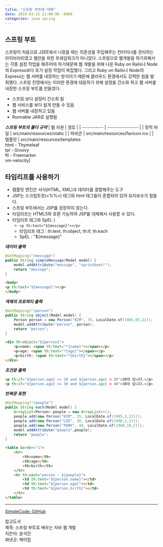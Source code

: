 ```yaml
---
title: "스프링 부트에 대해"
date: 2019-03-15 11:00:00 -0400
categories: java spring
---
```


## 스프링 부트
스프링이 처음으로 J2EE에서 나왔을 때는 의존성을 주입해주는 컨터이너를 관리하는 라이브러리였고 웹만을 위한 프레임워크가 아니었다. 스프링으로 웹개발을 하기위해서는 각종 설정 작업을 해주어야 하기때문에 웹 개발을 위해 나온 Ruby on Rails나 Node의 Express보다 초기 설정 작업이 복잡했다. 그리고 Ruby on Rails나 Node의 Express는 웹 서버를 내장하는 방식이기 때문에 클라우드 환경에서도 강력한 힘을 발휘했다. 스프링 진영에서는 이러한 환경에 대응하기 위해 설정을 간소화 하고 웹 서버를 내장한 스프링 부트를 만들었다.

- 스프링 보다 설정이 간소회 됨
- 웹 서비스를 보다 쉽게 만들 수 있음
- 웹 서버를 내장하고 있음
- Runnable JAR로 실행됨

***스프링 부트의 폴더 규약***
| 웹 자원 | 경로 |
| ----------- | ---------------- |
| 정적 파일 | src/main/resources/static |
| 파비콘 | src/main/resources/favicon.ico | 
| 템플릿 | src/main/resources/templates <br> html - Thymeleaf<br>tpl - Groovy<br>ftl - Freemarker<br>vm-velocity|

## 타임리프를 사용하기
- 템플릿 엔진은 서식(HTML, XML)과 데이터를 결합해주는 도구
- JSP는 스크립트릿(<%%>) 태그와 html 태그들이 혼합되어 있어 유지보수가 힘들다.
- 스프링 부트에서는 JSP를 권장하지 않는다.
- 타임리프는 HTML5와 호환 가능하여 JSP를 대체해서 사용할 수 있다.
- 타임리프 태그와 SpEL ) 
    - ```<p th:text="${message}"></p>```
    - 타임리프 태그 : th:text, th:object, th:if, th:each
    - SpEL : "${message}"

***데이터 출력***
```java
@GetMapping("/message")
public String simpleMessage(Model model) {
    model.addAttribute("message", "sprintboot!");
    return "message";
}
```
```html
<body>
<p th:text="${message}"></p>
</body>
```

***객체의 프로퍼티 출력***
```java
@GetMapping("/person")
public String object(Model model) {
    Person person = new Person("KIM", 35, LocalDate.of(1985,03,22));
    model.addAttribute("person", person);
    return "person";
}
```
```html
<div th:object="${person}">
    <p>name: <span th:text="*{name}"></span></p>
    <p>age: <span th:text="*{age}"></span></p>
    <p>birth: <span th:text="*{birth}"></span></p>
</div>
```

***조건문 출력***
```html
<p th:if="${person.age} >= 20 and ${person.age} < 30">20대 입니다.</p>
<p th:if="${person.age} >= 30 and ${person.age} < 40">30대 입니다.</p>
```

***반복문 표현***
```java
@GetMapping("/people")
public String each(Model model) {
    ArrayList<Person> people = new ArrayList<>();
    people.add(new Person("KIM", 35, LocalDate.of(1985,3,22)));
    people.add(new Person("LEE", 30, LocalDate.of(1990,2,2)));
    people.add(new Person("PARK", 40, LocalDate.of(1980,10,2)));
    model.addAttribute("people",people);
    return "people";
}
```

```html
<table border="1">
    <tr>
        <th>name</th>
        <th>age</th>
        <th>birth</th>
    </tr>
    <tr th:each="person : ${people}">
        <td th:text="${person.name}"></td>
        <td th:text="${person.age}"></td>
        <td th:text="${person.birth}"></td>
    </tr>
</table>
```

***


[SimpleCode: GitHub](https://github.com/firewood3/boot-jpub/tree/master/sprinboot-simple-thymeleaf)


참고도서  
제목: 스프링 부트로 배우는 자바 웹 개발  
지은이: 윤석진  
펴낸곳: 제이펍  
